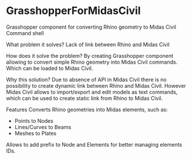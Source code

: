 # GrasshopperForMidasCivil
Grasshopper component for converting Rhino geometry to Midas Civil Command shell

What problem it solves?
Lack of link between Rhino and Midas Civil

How does it solve the problem?
By creating Grasshopper component allowing to convert simple Rhino geometry into Midas Civil commands. Which can be loaded to Midas Civil.

Why this solution?
Due to absence of API in Midas Civil there is no possibility to create dynamic link between Rhino and Midas Civil. However Midas Civil allows to import/export and edit
models as text commands, which can be used to create static link from Rhino to Midas Civil.

Features
Converts Rhino geometries into Midas elements, such as:
- Points to Nodes
- Lines/Curves to Beams
- Meshes to Plates

Allows to add prefix to Node and Elements for better managing elements IDs.
